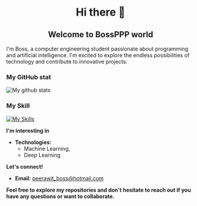 <h1 align="center">Hi there 👋</h1>
<h2 align="center">Welcome to BossPPP world</h1>

I'm Boss, a computer engineering student passionate about programming and artificial intelligence. I'm excited to explore the endless possibilities of technology and contribute to innovative projects.

### My GitHub stat
![My github stats](https://github-readme-stats.vercel.app/api?username=Bossppp&show_icons=true)

### My Skill
[![My Skills](https://skillicons.dev/icons?i=js,html,css,python,cpp)](https://skillicons.dev)

**I'm interesting in**
* **Technologies:**  
  * Machine Learning, 
  * Deep Learning

**Let's connect!**
* **Email:** peerawit_boss@hotmail.com


**Feel free to explore my repositories and don't hesitate to reach out if you have any questions or want to collaborate.**
